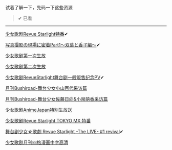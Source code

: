 试着了解一下，先码一下这些资源

> ✔ 已看

-----

[少女歌剧Revue Starlight特番](https://www.bilibili.com/video/av21511002/)✔

[写真撮影の現場に密着Part1～双葉と香子編～](https://www.bilibili.com/video/av22649169/)✔

[少女歌剧第一次生放](https://acg.tv/av13761402/)

[少女歌剧第二次生放](https://acg.tv/av16835395/)

[少女歌剧RevueStarlight舞台剧一般贩售纪念PV](https://acg.tv/av17255000/)✔

[月刊Bushiroad-舞台少女小山百代采访篇](https://acg.tv/av18063522/)

[月刊Bushiroad-舞台少女佐藤日向&小泉萌香采访篇](https://acg.tv/av19058666/)

[少女歌剧AnimeJapan特别生放送](https://acg.tv/av21266560/)

[少女歌剧Revue Starlight TOKYO MX 特番](https://acg.tv/av21511002/)

[舞台剧少女☆歌劇 Revue Starlight -The LIVE- #1 revival](https://acg.tv/av22490328/)✔

[少女歌剧月刊四格漫画中字高清](https://www.bushiroad-cn.com/category/comic/)
